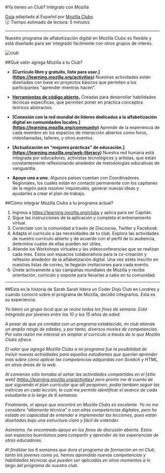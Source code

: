 #Ya tienes un Club? Intégralo con Mozilla

[Guía](http://mozilla.github.io/mozilla-club-guides/existing-program) adaptada al Español por [Mozilla Clubs](https://learning.mozilla.org/clubs)   
:clock230: Tiempo estimado de lectura: 5 minutos

***

Nuestro programa de alfabetización digital en Mozilla Clubs es flexible y está diseñado para ser integrado fácilmente con otros grupos de interés.  

![club](https://farm8.staticflickr.com/7471/26972336845_0cbfd3ae48_z.jpg)

##Qué valor agrega Mozilla a tu Club?

* **[Currículo libre y gratuito, listo para usar.] (https://learning.mozilla.org/activities)** Nuestras actividades están diseñadas con base en proyectos básicos que permiten a los participantes “aprender mientras hacen”.  

* **[Herramientas de código abierto.](https://learning.mozilla.org/tools)** Creadas para desarrollar habilidades técnicas específicas, que permiten poner en práctica conceptos teóricos abstractos. 

* **[Conexión con la red mundial de líderes dedicados a la alfabetización digital en comunidades locales.] (https://learning.mozilla.org/community)** Aprende de la experiencia de cada miembro en los espacios de  interacción abiertos como foros, videollamadas, talleres, y otros eventos.

* **[Actualización en “mejores prácticas” de educación.] (https://learning.mozilla.org/web-literacy)** Nuestra red humana está integrada por educadores, activistas tecnológicos y artistas, que están constantemente reflexionando alrededor de metodologías educativas de vanguardia. 

* **Apoyo uno a uno.** Algunos países cuentan con Coordinadores Regionales, los cuales están en contacto permanente con los capitanes de la región para resolver inquietudes, generar nuevas ideas y ayudarles a crear el plan de trabajo. 

##Cómo integrar Mozilla Clubs a tu programa actual?

1. Ingresa a https://learning.mozilla.org/clubs y aplica para ser Capitán. 
2. Sigue las instrucciones de la aplicación y completa el entrenamiento virtual.
3. Conéctate con la comunidad a través de Discourse, Twitter y Facebook.
4. Adapta el currículo a las necesidades de tu club. Explora las actividades de nuestro currículo abierto y de acuerdo con el perfil de tu audiencia, determina cuáles de ellas pueden ser útiles.   
5. Atiende los Workshops virtuales y las videoconferencias que se realizan cada mes.  Estos son espacios colaborativos para la co-creación y reflexión alrededor de la alfabetización digital. Una vez estés inscrito en nuestras listas de correo, te llegarán invitaciones para cada evento.
6. Únete activamente a las campañas mundiales de Mozilla y recibe orientación, currículo y soporte para llevarlas a cabo en tu comunidad.

***

##Esta es la historia de Sarah
Sarah lidera un Coder Dojo Club en Londres y cuando conoció sobre el programa de Mozilla, decidió integrarlos. Esta es su experiencia:

>
*Yo lidero un grupo local que se reúne todos los fines de semana. Está integrado por jóvenes entre los 10 y los 15 años de edad.*
>
*A pesar de que ya contaba con un programa establecido, mi club atiende un amplio rango de edades, y por tanto, diversos niveles de competencias. Por esta razón me interesé en ampliar  el currículo a través de lo que Mozilla Clubs ofrece.* 
>
*El valor que agregó Mozilla Clubs a mi programa fue la posibilidad de incluir nuevas actividades  para aquellos estudiantes que querían aprender más  sobre cómo aplicar las competencias adquiridas con Scratch y HTML, en otras áreas de la web.*
>
*Al comienzo sólo tomaba al azhar las actividades compartidas en el [sitio web] (https://learning.mozilla.org/activities) pero pronto me di cuenta de que siguiendo el plan curricular que alli peoponen, podia tambien seguir las métricas en cada lección, lo cual me permite identificar el avance de cada estudiante a lo largo de 6 semanas.*
>
*Finalmente, el apoyo que encontré en Mozilla Clubs es excelente. Yo no me considero “altamente técnica” o con altas competencias digitales, pero he estado en capacidad de entender e implementar las lecciones, pues están diseñadas bajo una estructura clara y fácil de  entender.* 
>
*Asimismo, he encontrado apoyo en los foros de discusión abierta. Estos son espacios buenísimos para compartir y aprender de las experiencias de otros educadores.*  
>
*Al finalizar las 6 semanas que dura el programa de formación en mi Club, tanto los jóvenes como yo, hemos aprendido nuevas competencias y habilidades técnicas que pueden ser aplicadas en otros momentos a lo largo del programa de nuestro club.* 
